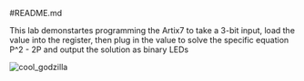#README.md

This lab demonstartes programming the Artix7 to take a 3-bit input, 
load the value into the register, then plug in the value to solve the specific equation 
P^2 - 2P and output the solution as binary LEDs


![cool_godzilla](https://user-images.githubusercontent.com/96662693/153724038-6573daec-914e-437a-877d-ee9ca8cb7084.jpg)
